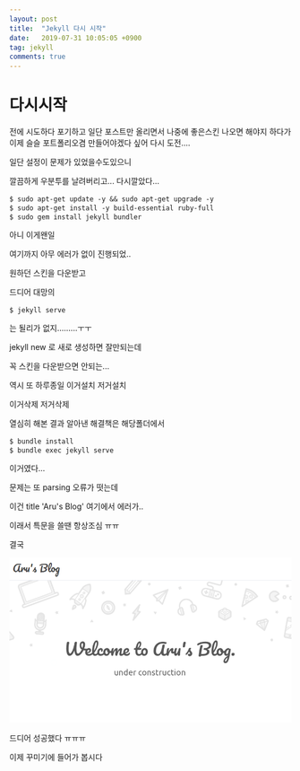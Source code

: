```yaml
---
layout: post
title:  "Jekyll 다시 시작"
date:   2019-07-31 10:05:05 +0900
tag: jekyll
comments: true
---
```


# 다시시작

전에 시도하다 포기하고 일단 포스트만 올리면서 나중에 좋은스킨 나오면 해야지 하다가
이제 슬슬 포트폴리오겸 만들어야겠다 싶어 다시 도전....

일단 설정이 문제가 있었을수도있으니

깔끔하게 우분투를 날려버리고... 다시깔았다...

```
$ sudo apt-get update -y && sudo apt-get upgrade -y
$ sudo apt-get install -y build-essential ruby-full
$ sudo gem install jekyll bundler
```

아니 이게왠일

여기까지 아무 에러가 없이 진행되었..

원하던 스킨을 다운받고

드디어 대망의 

```
$ jekyll serve
```

는 될리가 없지.........ㅜㅜ

jekyll new 로 새로 생성하면 잘만되는데

꼭 스킨을 다운받으면 안되는...

역시 또 하루종일 이거설치 저거설치 

이거삭제 저거삭제

열심히 해본 결과 알아낸 해결책은 해당폴더에서

```
$ bundle install
$ bundle exec jekyll serve 
```

이거였다...

문제는 또 parsing 오류가 떳는데

이건 title 'Aru's Blog'  여기에서 에러가..

이래서 특문을 쓸땐 항상조심 ㅠㅠ

결국 

![성공](/assets/post/190731-1.png)

드디어 성공했다 ㅠㅠㅠ 

이제 꾸미기에 들어가 봅시다